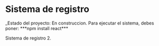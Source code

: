 <h1>Sistema de registro</h1>
_Estado del proyecto: En construccion.
Para ejecutar el sistema, debes poner:
***npm install react***

Sistema de registro 2.
